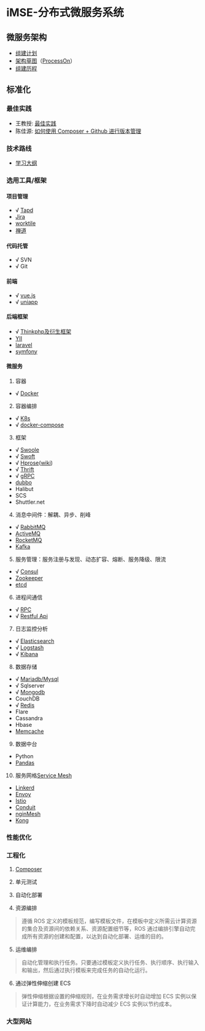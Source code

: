 # iMSE-分布式微服务系统
## 微服务架构
+ [组建计划](iMSE-plan2020.md)
+ [架构草图](2020-iMSE.jpg)（[ProcessOn](https://www.processon.com/view/link/5e00663fe4b0125e29159020)）
+ [组建历程](iMSE-memo.md)

## 标准化
### 最佳实践
+ 王教授: [最佳实践](iMSE-DevOps.md)
+ 陈佳源: [如何使用 Composer + Github 进行版本管理](iMSE-std-composer.md)

### 技术路线
+ [学习大纲](iMSE-TechStack.md)

### 选用工具/框架
#### 项目管理
+ √ [Tapd](https://www.tapd.cn)
+ [Jira](https://zhuanlan.zhihu.com/p/107055009)
+ [worktile](https://worktile.com/)
+ [禅道](https://www.zentao.net/)

#### 代码托管
+ √ SVN
+ √ Git

#### 前端
+ √ [vue.js](https://cn.vuejs.org/)
+ √ [uniapp](https://uniapp.dcloud.io/)

#### 后端框架
+ √ [Thinkphp及衍生框架](https://www.kancloud.cn/manual/thinkphp6_0/1037479)
+ [YII](https://www.yiiframework.com)
+ [laravel](https://laravel.com)
+ [symfony](http://www.symfonychina.com)

#### 微服务
1. 容器
+ √ [Docker](https://hub.docker.com/)

2. 容器编排
+ √ [K8s](https://www.kubernetes.org.cn/k8s)
+ √ [docker-compose](https://docs.docker.com/compose/reference/overview/)

3. 框架
+ √ [Swoole](https://wiki.swoole.com/)
+ √ [Swoft](https://www.swoft.org/documents/v2/)
+ √ [Hprose](https://github.com/hprose)([wiki](https://github.com/hprose/hprose-php/wiki))
+ √ [Thrift](http://thrift.apache.org/)
+ √ [gRPC](http://doc.oschina.net/grpc?t=57966)
+ [dubbo](http://dubbo.apache.org/zh-cn/docs/user/preface/background.html)
+ Halibut
+ SCS
+ Shuttler.net

4. 消息中间件：解耦、异步、削峰
+ √ [RabbitMQ](https://www.rabbitmq.com/getstarted.html)
+ [ActiveMQ](http://activemq.apache.org/)
+ [RocketMQ](http://rocketmq.apache.org/)
+ [Kafka](http://kafka.apache.org/documentation/)

5. 服务管理：服务注册与发现、动态扩容、熔断、服务降级、限流
+ √ [Consul](https://www.consul.io)
+ [Zookeeper](http://zookeeper.apache.org/)
+ [etcd](https://etcd.io/)

6. 进程间通信
+ √ [RPC](https://www.swoft.org/documents/v2/core-components/rpc-server/)
+ √ [Restful Api](https://segmentfault.com/a/1190000019818569)

7. 日志监控分析
+ √ [Elasticsearch](https://www.elastic.co/cn/)
+ √ [Logstash](https://www.elastic.co/cn/logstash)
+ √ [Kibana](https://www.elastic.co/cn/kibana)

8. 数据存储
+ √ [Mariadb/Mysql](https://mariadb.org)
+ √ Sqlserver
+ √ [Mongodb](www.mongodb.org)
+ CouchDB
+ √ [Redis](https://redis.io)
+ Flare
+ Cassandra
+ Hbase
+ [Memcache](https://www.php.net/manual/en/book.memcache.php)

9. 数据中台
+ Python
+ [Pandas](https://www.pypandas.cn)

10. 服务网格[Service Mesh](https://zhuanlan.zhihu.com/p/122274321)
+ [Linkerd](https://github.com/linkerd/linkerd)
+ [Envoy](https://github.com/envoyproxy/envoy)
+ [Istio](https://github.com/istio/istio)
+ [Conduit](https://github.com/runconduit/conduit)
+ [nginMesh](https://github.com/nginmesh/nginmesh)
+ [Kong](https://github.com/Kong/kong)

### 性能优化

### 工程化
1. [Composer](https://www.phpcomposer.com/)

2. 单元测试

3. 自动化部署

4. 资源编排
> 遵循 ROS 定义的模板规范，编写模板文件，在模板中定义所需云计算资源的集合及资源间的依赖关系、资源配置细节等，ROS 通过编排引擎自动完成所有资源的创建和配置，以达到自动化部署、运维的目的。

5. 运维编排
> 自动化管理和执行任务。只要通过模板定义执行任务、执行顺序、执行输入和输出，然后通过执行模板来完成任务的自动化运行。

6. 通过弹性伸缩创建 ECS
> 弹性伸缩根据设置的伸缩规则，在业务需求增长时自动增加 ECS 实例以保证计算能力，在业务需求下降时自动减少 ECS 实例以节约成本。

### 大型网站


